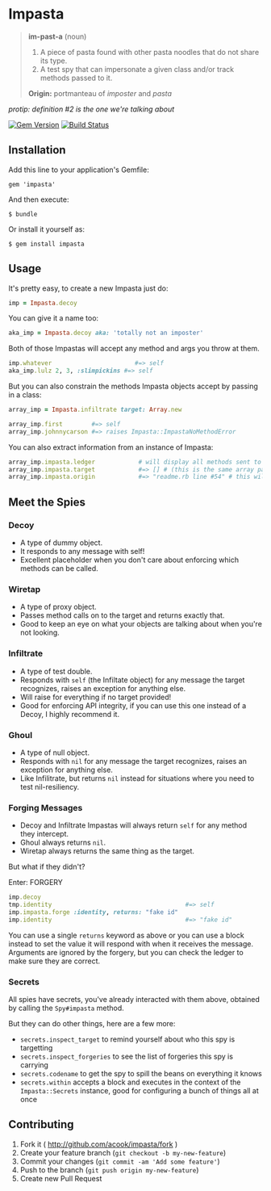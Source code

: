 Impasta
=======

> **im-past-a** (noun)
>
> 1. A piece of pasta found with other pasta noodles that do not share its type.
> 2. A test spy that can impersonate a given class and/or track methods passed to it.
>
> **Origin:** portmanteau of *imposter* and *pasta*

*protip: definition #2 is the one we're talking about*

[![Gem Version](https://img.shields.io/gem/v/impasta.svg?style=for-the-badge)](https://rubygems.org/gems/impasta)
[![Build Status](https://img.shields.io/circleci/build/github/acook/impasta/main.svg?style=for-the-badge)](https://circleci.com/gh/acook/impasta/tree/main)

## Installation

Add this line to your application's Gemfile:

    gem 'impasta'

And then execute:

    $ bundle

Or install it yourself as:

    $ gem install impasta

## Usage

It's pretty easy, to create a new Impasta just do:

~~~ruby
imp = Impasta.decoy
~~~

You can give it a name too:

~~~ruby
aka_imp = Impasta.decoy aka: 'totally not an imposter'
~~~

Both of those Impastas will accept any method and args you throw at them.

~~~ruby
imp.whatever                       #=> self
aka_imp.lulz 2, 3, :slimpickins #=> self
~~~

But you can also constrain the methods Impasta objects accept by passing in a class:

~~~ruby
array_imp = Impasta.infiltrate target: Array.new

array_imp.first        #=> self
array_imp.johnnycarson #=> raises Impasta::ImpastaNoMethodError
~~~

You can also extract information from an instance of Impasta:

~~~ruby
array_imp.impasta.ledger            # will display all methods sent to it in this format: [[method_name, arguments_sent_to_method, block_passed_to_method], ...]
array_imp.impasta.target            #=> [] # (this is the same array passed in earlier)
array_imp.impasta.origin            #=> "readme.rb line #54" # this will display where the Impasta was instantiated
~~~

## Meet the Spies

### Decoy

- A type of dummy object.
- It responds to any message with self!
- Excellent placeholder when you don't care about enforcing which methods can be called.

### Wiretap

- A type of proxy object.
- Passes method calls on to the target and returns exactly that.
- Good to keep an eye on what your objects are talking about when you're not looking.

### Infiltrate

- A type of test double.
- Responds with `self` (the Infiltate object) for any message the target recognizes, raises an exception for anything else.
- Will raise for everything if no target provided!
- Good for enforcing API integrity, if you can use this one instead of a Decoy, I highly recommend it.

### Ghoul

- A type of null object.
- Responds with `nil` for any message the target recognizes, raises an exception for anything else.
- Like Infilitrate, but returns `nil` instead for situations where you need to test nil-resiliency. 

### Forging Messages

- Decoy and Infiltrate Impastas will always return `self` for any method they intercept.
- Ghoul always returns `nil`.
- Wiretap always returns the same thing as the target.

But what if they didn't?

Enter: FORGERY

~~~ruby
imp.decoy
tmp.identity                                     #=> self
imp.impasta.forge :identity, returns: "fake id"
imp.identity                                     #=> "fake id"
~~~

You can use a single `returns` keyword as above or you can use a block instead to set the value it will respond with when it receives the message. 
Arguments are ignored by the forgery, but you can check the ledger to make sure they are correct.

### Secrets

All spies have secrets, you've already interacted with them above, obtained by calling the `Spy#impasta` method.

But they can do other things, here are a few more:

- `secrets.inspect_target` to remind yourself about who this spy is targetting
- `secrets.inspect_forgeries` to see the list of forgeries this spy is carrying
- `secrets.codename` to get the spy to spill the beans on everything it knows
- `secrets.within` accepts a block and executes in the context of the `Impasta::Secrets` instance, good for configuring a bunch of things all at once

## Contributing

1. Fork it ( http://github.com/acook/impasta/fork )
2. Create your feature branch (`git checkout -b my-new-feature`)
3. Commit your changes (`git commit -am 'Add some feature'`)
4. Push to the branch (`git push origin my-new-feature`)
5. Create new Pull Request
